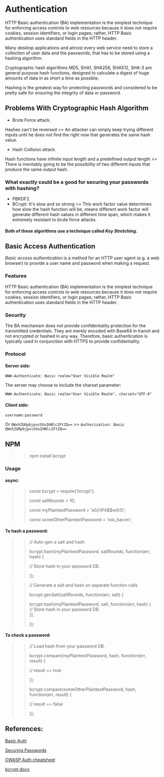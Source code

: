 # Authentication
HTTP Basic authentication (BA) implementation is the simplest technique for enforcing access controls to web resources because it does not require cookies, session identifiers, or login pages; rather, HTTP Basic authentication uses standard fields in the HTTP header.

Many desktop applications and almost every web service need to store a collection of user data and the passwords, that has to be stored using a hashing algorithm.

Cryptographic hash algorithms MD5, SHA1, SHA256, SHA512, SHA-3 are general purpose hash functions, designed to calculate a digest of huge amounts of data in as short a time as possible. 

Hashing is the greatest way for protecting passwords and considered to be pretty safe for ensuring the integrity of data or password.

## Problems With Cryptographic Hash Algorithm
- Brute Force attack.

Hashes can't be reversed >> An attacker can simply keep trying different inputs until he does not find the right now that generates the same hash value.
- Hash Collision attack.

Hash functions have infinite input length and a predefined output length >> There is inevitably going to be the possibility of two different inputs that produce the same output hash.

### What exactly could be a good for securing your passwords with hashing?
- PBKDF2.
- BCrypt: It's slow and so strong >> This work factor value determines how slow the hash function will be, means different work factor will generate different hash values in different time span, which makes it extremely resistant to brute force attacks.
#### Both of these algorithms use a technique called *Key Stretching*.

## Basic Access Authentication
*Basic access authentication* is a method for an HTTP user agent (e.g. a web browser) to provide a user name and password when making a request. 

### Features
HTTP Basic authentication (BA) implementation is the simplest technique for enforcing access controls to web resources because it does not require cookies, session identifiers, or login pages; rather, HTTP Basic authentication uses standard fields in the HTTP header.

### Security
The BA mechanism does not provide confidentiality protection for the transmitted credentials. They are merely encoded with Base64 in transit and not encrypted or hashed in any way. Therefore, basic authentication is typically used in conjunction with HTTPS to provide confidentiality.

### Protocol
#### Server side:
`WWW-Authenticate: Basic realm="User Visible Realm"`

The server may choose to include the charset parameter:

`WWW-Authenticate: Basic realm="User Visible Realm", charset="UTF-8"`

#### Client side:
`username:password`

Or `QWxhZGRpbjpvcGVuIHNlc2FtZQ==` >> `Authorization: Basic QWxhZGRpbjpvcGVuIHNlc2FtZQ==`


## NPM
>> npm install bcrypt

### Usage
#### async: 

>> const bcrypt = require('bcrypt');
>> 
>> const saltRounds = 10;
>> 
>> const myPlaintextPassword = 's0/\/\P4$$w0rD';
>> 
>> const someOtherPlaintextPassword = 'not_bacon';

#### To hash a password:

>> // Auto-gen a salt and hash
>> 
>> bcrypt.hash(myPlaintextPassword, saltRounds, function(err, hash) {
>> 
>>   // Store hash in your password DB.
>>   
>> });


>> // Generate a salt and hash on separate function calls
>> 
>> bcrypt.genSalt(saltRounds, function(err, salt) {
>> 
>>    bcrypt.hash(myPlaintextPassword, salt, function(err, hash) {    
>>        // Store hash in your password DB.      
>>    });
>>    
>> });

#### To check a password:

>> // Load hash from your password DB.
>> 
>> bcrypt.compare(myPlaintextPassword, hash, function(err, result) {
>> 
>>    // result == true
>>    
>> });
>> 
>> bcrypt.compare(someOtherPlaintextPassword, hash, function(err, result) {
>> 
>>    // result == false
>>    
>> });



## References:
[Basic Auth](https://en.wikipedia.org/wiki/Basic_access_authentication)

[Securing Passwords](https://thehackernews.com/2014/04/securing-passwords-with-bcrypt-hashing.html)

[OWASP Auth cheatsheet](https://cheatsheetseries.owasp.org/cheatsheets/Authentication_Cheat_Sheet.html)

[bcrypt docs](https://www.npmjs.com/package/bcrypt)


